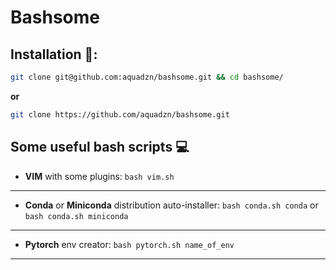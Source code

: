 # Bashsome


## Installation :construction::


```bash
git clone git@github.com:aquadzn/bashsome.git && cd bashsome/
```

**or**

```bash
git clone https://github.com/aquadzn/bashsome.git
```

## Some useful bash scripts :computer:

* **VIM** with some plugins: ```bash vim.sh```
---
* **Conda** or **Miniconda** distribution auto-installer: ```bash conda.sh
  conda``` or ```bash conda.sh miniconda```
---
* **Pytorch** env creator: ```bash pytorch.sh name_of_env```
---
